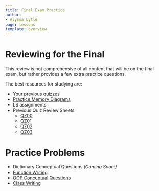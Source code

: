 ```yaml
---
title: Final Exam Practice
author:
- Alyssa Lytle
page: lessons
template: overview
---
```

<!--
Note: this is a modified copy of the final worksheet from resources/practice/fa21.
-->
# Reviewing for the Final

This review is not comprehensive of all content that will be on the final exam, but rather provides a few extra practice questions.  

The best resources for studying are:

- Your previous quizzes
- [Practice Memory Diagrams](/resources/practice/MemDiagrams.html)
- LS assignments
- Previous Quiz Review Sheets
    - [QZ00](/resources/practice/ss24/qz00.html)
    - [QZ01](/resources/practice/ss24/qz01.html)
    - [QZ02](/resources/practice/ss24/qz02.html)
    - [QZ03](/resources/practice/ss24/qz03.html)

# Practice Problems

- Dictionary Conceptual Questions *(Coming Soon!)*
- [Function Writing](/resources/practice/function-writing.html)
- [OOP Conceptual Questions](/resources/practice/oop.html)
- [Class Writing](/resources/practice/function-writing.html)



















